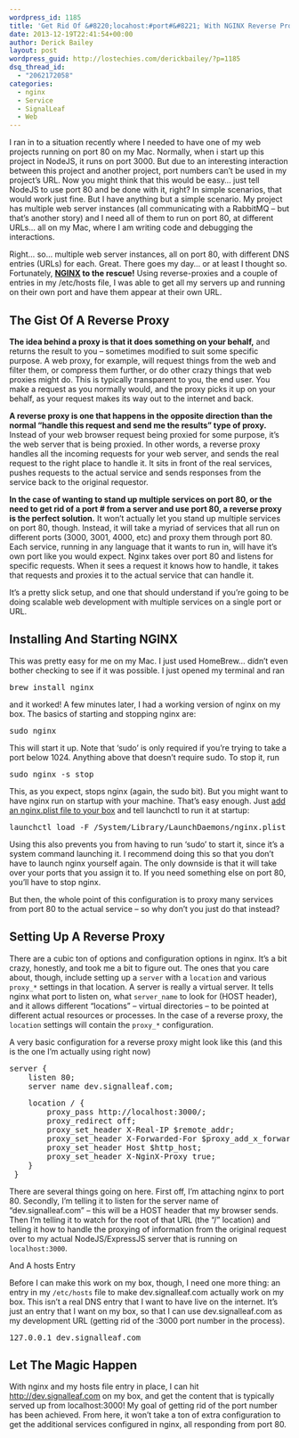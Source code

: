 ```yaml
---
wordpress_id: 1185
title: 'Get Rid Of &#8220;locahost:#port#&#8221; With NGINX Reverse Proxies'
date: 2013-12-19T22:41:54+00:00
author: Derick Bailey
layout: post
wordpress_guid: http://lostechies.com/derickbailey/?p=1185
dsq_thread_id:
  - "2062172058"
categories:
  - nginx
  - Service
  - SignalLeaf
  - Web
---
```

I ran in to a situation recently where I needed to have one of my web projects running on port 80 on my Mac. Normally, when i start up this project in NodeJS, it runs on port 3000. But due to an interesting interaction between this project and another project, port numbers can&#8217;t be used in my project&#8217;s URL. Now you might think that this would be easy&#8230; just tell NodeJS to use port 80 and be done with it, right? In simple scenarios, that would work just fine. But I have anything but a simple scenario. My project has multiple web server instances (all communicating with a RabbitMQ &#8211; but that&#8217;s another story) and I need all of them to run on port 80, at different URLs&#8230; all on my Mac, where I am writing code and debugging the interactions. 

Right&#8230; so&#8230; multiple web server instances, all on port 80, with different DNS entries (URLs) for each. Great. There goes my day&#8230; or at least I thought so. Fortunately, **[NGINX](http://nginx.com/) to the rescue!** Using reverse-proxies and a couple of entries in my /etc/hosts file, I was able to get all my servers up and running on their own port and have them appear at their own URL. 

## The Gist Of A Reverse Proxy

**The idea behind a proxy is that it does something on your behalf,** and returns the result to you &#8211; sometimes modified to suit some specific purpose. A web proxy, for example, will request things from the web and filter them, or compress them further, or do other crazy things that web proxies might do. This is typically transparent to you, the end user. You make a request as you normally would, and the proxy picks it up on your behalf, as your request makes its way out to the internet and back.

**A reverse proxy is one that happens in the opposite direction than the normal &#8220;handle this request and send me the results&#8221; type of proxy.** Instead of your web browser request being proxied for some purpose, it&#8217;s the web server that is being proxied. In other words, a reverse proxy handles all the incoming requests for your web server, and sends the real request to the right place to handle it. It sits in front of the real services, pushes requests to the actual service and sends responses from the service back to the original requestor. 

**In the case of wanting to stand up multiple services on port 80, or the need to get rid of a port # from a server and use port 80, a reverse proxy is the perfect solution.** It won&#8217;t actually let you stand up multiple services on port 80, though. Instead, it will take a myriad of services that all run on different ports (3000, 3001, 4000, etc) and proxy them through port 80. Each service, running in any language that it wants to run in, will have it&#8217;s own port like you would expect. Nginx takes over port 80 and listens for specific requests. When it sees a request it knows how to handle, it takes that requests and proxies it to the actual service that can handle it. 

It&#8217;s a pretty slick setup, and one that should understand if you&#8217;re going to be doing scalable web development with multiple services on a single port or URL.

## Installing And Starting NGINX

This was pretty easy for me on my Mac. I just used HomeBrew&#8230; didn&#8217;t even bother checking to see if it was possible. I just opened my terminal and ran

<pre>brew install nginx</pre>

and it worked! A few minutes later, I had a working version of nginx on my box. The basics of starting and stopping nginx are:

<pre>sudo nginx</pre>

This will start it up. Note that &#8216;sudo&#8217; is only required if you&#8217;re trying to take a port below 1024. Anything above that doesn&#8217;t require sudo. To stop it, run

<pre>sudo nginx -s stop</pre>

This, as you expect, stops nginx (again, the sudo bit). But you might want to have nginx run on startup with your machine. That&#8217;s easy enough. Just [add an nginx.plist file to your box](http://wiki.nginx.org/OSX_launchd) and tell launchctl to run it at startup:

<pre>launchctl load -F /System/Library/LaunchDaemons/nginx.plist</pre>

Using this also prevents you from having to run &#8216;sudo&#8217; to start it, since it&#8217;s a system command launching it. I recommend doing this so that you don&#8217;t have to launch nginx yourself again. The only downside is that it will take over your ports that you assign it to. If you need something else on port 80, you&#8217;ll have to stop nginx.

But then, the whole point of this configuration is to proxy many services from port 80 to the actual service &#8211; so why don&#8217;t you just do that instead?

## Setting Up A Reverse Proxy

There are a cubic ton of options and configuration options in nginx. It&#8217;s a bit crazy, honestly, and took me a bit to figure out. The ones that you care about, though, include setting up a `server` with a `location` and various `proxy_*` settings in that location. A server is really a virtual server. It tells nginx what port to listen on, what `server_name` to look for (HOST header), and it allows different &#8220;locations&#8221; &#8211; virtual directories &#8211; to be pointed at different actual resources or processes. In the case of a reverse proxy, the `location` settings will contain the `proxy_*` configuration.

A very basic configuration for a reverse proxy might look like this (and this is the one I&#8217;m actually using right now)

<pre>server {<br />    listen 80;<br />    server_name dev.signalleaf.com;</pre>

<pre>    location / {<br />        proxy_pass http://localhost:3000/;<br />        proxy_redirect off;<br />        proxy_set_header X-Real-IP $remote_addr;<br />        proxy_set_header X-Forwarded-For $proxy_add_x_forwarded_for;<br />        proxy_set_header Host $http_host;<br />        proxy_set_header X-NginX-Proxy true;<br />    }<br /> }</pre>

There are several things going on here. First off, I&#8217;m attaching nginx to port 80. Secondly, I&#8217;m telling it to listen for the server name of &#8220;dev.signalleaf.com&#8221; &#8211; this will be a HOST header that my browser sends. Then I&#8217;m telling it to watch for the root of that URL (the &#8220;/&#8221; location) and telling it how to handle the proxying of information from the original request over to my actual NodeJS/ExpressJS server that is running on `localhost:3000`. 

And A hosts Entry

Before I can make this work on my box, though, I need one more thing: an entry in my `/etc/hosts` file to make dev.signalleaf.com actually work on my box. This isn&#8217;t a real DNS entry that I want to have live on the internet. It&#8217;s just an entry that I want on my box, so that I can use dev.signalleaf.com as my development URL (getting rid of the :3000 port number in the process). 

<pre>127.0.0.1 dev.signalleaf.com</pre>

## Let The Magic Happen

With nginx and my hosts file entry in place, I can hit http://dev.signalleaf.com on my box, and get the content that is typically served up from localhost:3000! My goal of getting rid of the port number has been achieved. From here, it won&#8217;t take a ton of extra configuration to get the additional services configured in nginx, all responding from port 80. 

 
